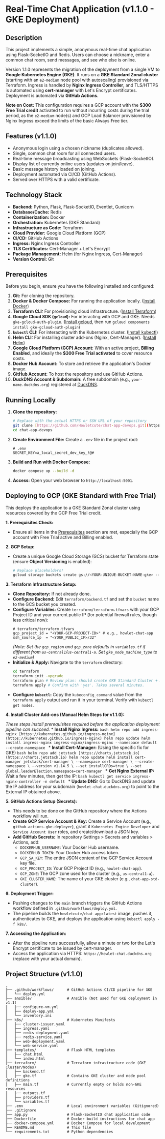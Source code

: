 # Real-Time Chat Application (v1.1.0 - GKE Deployment)

## Description

This project implements a simple, anonymous real-time chat application using Flask-SocketIO and Redis. Users can choose a nickname, enter a common chat room, send messages, and see who else is online.

Version 1.1.0 represents the migration of the deployment from a single VM to **Google Kubernetes Engine (GKE)**. It runs on a **GKE Standard Zonal cluster** (starting with an `e2-medium` node pool with autoscaling) provisioned via Terraform. Ingress is handled by **Nginx Ingress Controller**, and TLS/HTTPS is automated using **cert-manager** with Let's Encrypt certificates. Deployment is automated via **GitHub Actions**.

**Note on Cost:** This configuration requires a GCP account with the **$300 Free Trial credit** activated to run without incurring costs during the trial period, as the `e2-medium` node(s) and GCP Load Balancer provisioned by Nginx Ingress exceed the limits of the basic Always Free tier.

## Features (v1.1.0)

* Anonymous login using a chosen nickname (duplicates allowed).
* Single, common chat room for all connected users.
* Real-time message broadcasting using WebSockets (Flask-SocketIO).
* Display list of currently online users (updates on join/leave).
* Basic message history loaded on joining.
* Deployment automated via CI/CD (GitHub Actions).
* Served over HTTPS with a valid certificate.

## Technology Stack

* **Backend:** Python, Flask, Flask-SocketIO, Eventlet, Gunicorn
* **Database/Cache:** Redis
* **Containerization:** Docker
* **Orchestration:** Kubernetes (GKE Standard)
* **Infrastructure as Code:** Terraform
* **Cloud Provider:** Google Cloud Platform (GCP)
* **CI/CD:** GitHub Actions
* **Ingress:** Nginx Ingress Controller
* **TLS Certificates:** Cert-Manager + Let's Encrypt
* **Package Management:** Helm (for Nginx Ingress, Cert-Manager)
* **Version Control:** Git

## Prerequisites

Before you begin, ensure you have the following installed and configured:

1.  **Git:** For cloning the repository.
2.  **Docker & Docker Compose:** For running the application locally. ([Install Docker](https://docs.docker.com/engine/install/))
3.  **Terraform CLI:** For provisioning cloud infrastructure. ([Install Terraform](https://developer.hashicorp.com/terraform/downloads))
4.  **Google Cloud SDK (`gcloud`):** For interacting with GCP and GKE. Needs `gke-gcloud-auth-plugin`. ([Install gcloud](https://cloud.google.com/sdk/docs/install), then run `gcloud components install gke-gcloud-auth-plugin`)
5.  **`kubectl` CLI:** For interacting with the Kubernetes cluster. ([Install kubectl](https://kubernetes.io/docs/tasks/tools/install-kubectl/))
6.  **Helm CLI:** For installing cluster add-ons (Nginx, Cert-Manager). ([Install Helm](https://helm.sh/docs/intro/install/))
7.  **Google Cloud Platform (GCP) Account:** With an active project, **Billing Enabled**, and ideally the **$300 Free Trial activated** to cover resource costs.
8.  **Docker Hub Account:** To store and retrieve the application's Docker image.
9.  **GitHub Account:** To host the repository and use GitHub Actions.
10. **DuckDNS Account & Subdomain:** A free subdomain (e.g., `your-name.duckdns.org`) registered at [DuckDNS](https://www.duckdns.org/).

## Running Locally

1.  **Clone the repository:**
    ```bash
    # Replace with the actual HTTPS or SSH URL of your repository
    git clone [https://github.com/Howletcute/chat-app-devops.git](https://github.com/Howletcute/chat-app-devops.git)
    cd chat-app-devops
    ```
2.  **Create Environment File:** Create a `.env` file in the project root:
    ```dotenv
    # .env
    SECRET_KEY=a_local_secret_dev_key_!@#
    ```
3.  **Build and Run with Docker Compose:**
    ```bash
    docker compose up --build -d
    ```
4.  **Access:** Open your web browser to `http://localhost:5001`.

## Deploying to GCP (GKE Standard with Free Trial)

This deploys the application to a GKE Standard Zonal cluster using resources covered by the GCP Free Trial credit.

**1. Prerequisites Check:**

* Ensure all items in the [Prerequisites](#prerequisites) section are met, especially the GCP account with Free Trial active and Billing enabled.

**2. GCP Setup:**

* Create a unique Google Cloud Storage (GCS) bucket for Terraform state (ensure **Object Versioning** is enabled):
    ```bash
    # Replace placeholders!
    gcloud storage buckets create gs://<YOUR-UNIQUE-BUCKET-NAME-gke> --project=<YOUR-GCP-PROJECT-ID> --location=<GCP_REGION e.g., us-central1> --uniform-bucket-level-access --versioning
    ```

**3. Terraform Infrastructure Setup:**

* **Clone Repository:** If not already done.
* **Configure Backend:** Edit `terraform/backend.tf` and set the `bucket` name to the GCS bucket you created.
* **Configure Variables:** Create `terraform/terraform.tfvars` with your GCP Project ID and your current public IP (for potential firewall rules, though less critical now):
    ```hcl
    # terraform/terraform.tfvars
    gcp_project_id = "<YOUR-GCP-PROJECT-ID>" # e.g., howlet-chat-app
    ssh_source_ip  = "<YOUR_PUBLIC_IP>/32"
    ```
    *(Note: Set the `gcp_region` and `gcp_zone` defaults in `variables.tf` if different from `us-central1`/`us-central1-a`. Set `gke_node_machine_type` to `e2-medium`)*
* **Initialize & Apply:** Navigate to the `terraform` directory:
    ```bash
    cd terraform
    terraform init -upgrade
    terraform plan # Review plan: should create GKE Standard Cluster + Node Pool
    terraform apply # Confirm with 'yes'. Takes several minutes.
    ```
* **Configure `kubectl`:** Copy the `kubeconfig_command` value from the `terraform apply` output and run it in your terminal. Verify with `kubectl get nodes`.

**4. Install Cluster Add-ons (Manual Helm Steps for v1.1.0):**

*These steps install prerequisites required *before* the application deployment pipeline can succeed.*
    * **Install Nginx Ingress:**
        ```bash
        helm repo add ingress-nginx [https://kubernetes.github.io/ingress-nginx](https://kubernetes.github.io/ingress-nginx)
        helm repo update
        helm install ingress-nginx ingress-nginx/ingress-nginx --namespace default --create-namespace
        ```
    * **Install Cert-Manager:** (Using the specific fix for GKE)
        ```bash
        helm repo add jetstack [https://charts.jetstack.io](https://charts.jetstack.io)
        helm repo update
        helm install cert-manager jetstack/cert-manager \
          --namespace cert-manager \
          --create-namespace \
          --version v1.14.5 \
          --set installCRDs=true \
          --set global.leaderElection.namespace=cert-manager
        ```
    * **Get Nginx External IP:** Wait a few minutes, then get the IP:
        ```bash
        kubectl get service ingress-nginx-controller -n default
        ```
    * **Update DNS:** Go to DuckDNS and update the IP address for your subdomain (`howlet-chat.duckdns.org`) to point to the External IP obtained above.

**5. GitHub Actions Setup (Secrets):**

* This needs to be done on the GitHub repository where the Actions workflow will run.
* **Create GCP Service Account & Key:** Create a Service Account (e.g., `github-actions-gke-deployer`), grant it `Kubernetes Engine Developer` and `Service Account User` roles, and create/download a JSON key.
* **Add GitHub Secrets:** In repository Settings > Secrets and variables > Actions, add:
    * `DOCKERHUB_USERNAME`: Your Docker Hub username.
    * `DOCKERHUB_TOKEN`: Your Docker Hub access token.
    * `GCP_SA_KEY`: The entire JSON content of the GCP Service Account key file.
    * `GCP_PROJECT_ID`: Your GCP Project ID (e.g., `howlet-chat-app`).
    * `GCP_ZONE`: The GCP zone used for the cluster (e.g., `us-central1-a`).
    * `GKE_CLUSTER_NAME`: The name of your GKE cluster (e.g., `chat-app-std-cluster`).

**6. Deployment Trigger:**

* Pushing changes to the `main` branch triggers the GitHub Actions workflow defined in `.github/workflows/deploy.yml`.
* The pipeline builds the `howletcute/chat-app:latest` image, pushes it, authenticates to GKE, and deploys the application using `kubectl apply -f k8s/`.

**7. Accessing the Application:**

* After the pipeline runs successfully, allow a minute or two for the Let's Encrypt certificate to be issued by cert-manager.
* Access the application via HTTPS: `https://howlet-chat.duckdns.org` (replace with your actual domain).

## Project Structure (v1.1.0)

```text
.
├── .github/workflows/      # GitHub Actions CI/CD pipeline for GKE
│   └── deploy.yml
├── ansible/                # Ansible (Not used for GKE deployment in v1.1)
│   ├── configure-vm.yml
│   ├── deploy-app.yml
│   └── inventory.ini
├── k8s/                    # Kubernetes Manifests
│   ├── cluster-issuer.yaml
│   ├── ingress.yaml
│   ├── redis-deployment.yaml
│   ├── redis-service.yaml
│   ├── web-deployment.yaml
│   └── web-service.yaml
├── templates/              # Flask HTML templates
│   ├── chat.html
│   └── index.html
├── terraform/              # Terraform infrastructure code (GKE Cluster/Nodes)
│   ├── backend.tf
│   ├── gke.tf              # Contains GKE cluster and node pool definitions
│   ├── main.tf             # Currently empty or holds non-GKE resources
│   ├── outputs.tf
│   ├── providers.tf
│   └── variables.tf
├── .env                    # Local environment variables (Gitignored)
├── .gitignore
├── app.py                  # Flask-SocketIO chat application code
├── Dockerfile              # Docker build instructions for chat app
├── docker-compose.yml      # Docker Compose for local development
├── README.md               # This file
└── requirements.txt        # Python dependencies